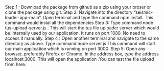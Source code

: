 Step 1 : Download the package from github as a zip using your broser or clone the package using git.
Step 2: Navigate into the directory “seismic-loader-app-main”. Open terminal and type the command npm install. This command would instal all the dependencies
Step 3: Type command node tus-upload-server.js . This will start the tus file uploader server which would be internally used by our application. It runs on port 1080. No need to access it manually.
Step 4 : Open another terminal and navigate to the same directory as above. Type command node server.js This command will start our main application which is running on port 3000.
Step 5: Open any browser, preferably Firefox or Chrome. In the address box, type the address  localhost:3000. This will open the application .You can test the file upload from here.
